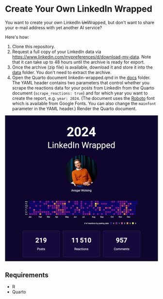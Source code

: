 # Create Your Own LinkedIn Wrapped

You want to create your own LinkedIn <s>Un</s>Wrapped, but don't want to share your 
e-mail address with yet another AI service?

Here's how:

1. Clone this repository.
2. Request a full copy of your LinkedIn data via https://www.linkedin.com/mypreferences/d/download-my-data. Note that it can take up to 48 hours until the archive is ready for export.
3. Once the archive (zip file) is available, download it and store it into the [data](data) folder. You don't need to extract the archive.
4. Open the Quarto document linkedin-wrapped.qmd in the [docs](docs) folder. The YAML header contains two parameters that control whether you scrape the reactions data for your posts from LinkedIn from the Quarto document (`scrape_reactions: true`) and for which year you want to create the report, e.g. `year: 2024`. (The document uses the [Roboto](https://fonts.google.com/specimen/Roboto) font which is available from Google Fonts. You can also change the `mainfont` parameter in the YAML header.) Render the Quarto document.

[![LinkedIn Wrapped cover page](docs/media/linkedin-wrapped-title.png)](https://github.com/bydata/linkedin-wrapped/blob/main/docs/linkedin-wrapped.pdf)

## Requirements

- R
- Quarto